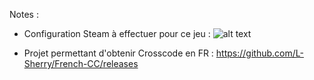 Notes :

- Configuration Steam à effectuer pour ce jeu :
![alt text](https://raw.githubusercontent.com/AkinaUsagiAi/Steam-Proton-Tools-and-Datas/main/Outils/CrossCode/steam-1.png)

- Projet permettant d'obtenir Crosscode en FR : https://github.com/L-Sherry/French-CC/releases
